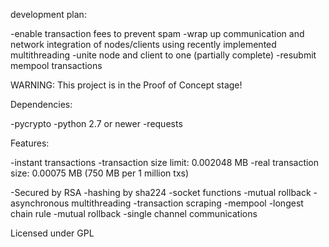 development plan:

-enable transaction fees to prevent spam 
-wrap up communication and network integration of nodes/clients using recently implemented multithreading
-unite node and client to one (partially complete)
-resubmit mempool transactions

WARNING: This project is in the Proof of Concept stage!

Dependencies:

-pycrypto -python 2.7 or newer -requests

Features:

-instant transactions
-transaction size limit: 0.002048 MB
-real transaction size: 0.00075 MB (750 MB per 1 million txs)

-Secured by RSA
-hashing by sha224
-socket functions
-mutual rollback
-asynchronous multithreading
-transaction scraping
-mempool
-longest chain rule 
-mutual rollback 
-single channel communications

Licensed under GPL


